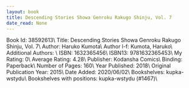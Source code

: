 ```yaml
---
layout: book
title: Descending Stories Showa Genroku Rakugo Shinju, Vol. 7
date_read: None
---
```


Book Id: 38592613\ 
Title: Descending Stories Showa Genroku Rakugo Shinju, Vol. 7\ 
Author: Haruko Kumota\ 
Author l-f: Kumota, Haruko\ 
Additional Authors: \ 
ISBN: 1632365456\ 
ISBN13: 9781632365453\ 
My Rating: 0\ 
Average Rating: 4.28\ 
Publisher: Kodansha Comics\ 
Binding: Paperback\ 
Number of Pages: 160\ 
Year Published: 2018\ 
Original Publication Year: 2015\ 
Date Added: 2020/06/02\ 
Bookshelves: kupka-wstydu\ 
Bookshelves with positions: kupka-wstydu (#1467)\ 

